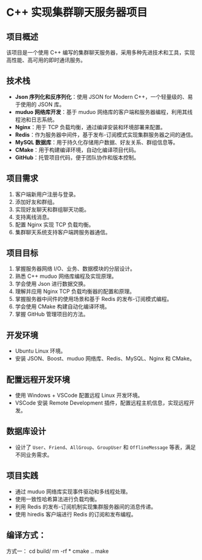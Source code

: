 # C++ 实现集群聊天服务器项目

## 项目概述
该项目是一个使用 C++ 编写的集群聊天服务器，采用多种先进技术和工具，实现高性能、高可用的即时通讯服务。

## 技术栈
- **Json 序列化和反序列化**：使用 JSON for Modern C++，一个轻量级的、易于使用的 JSON 库。
- **muduo 网络库开发**：基于 muduo 网络库的客户端和服务器编程，利用其线程池和日志系统。
- **Nginx**：用于 TCP 负载均衡，通过编译安装和环境部署来配置。
- **Redis**：作为服务器中间件，基于发布-订阅模式实现集群服务器之间的通信。
- **MySQL 数据库**：用于持久化存储用户数据、好友关系、群组信息等。
- **CMake**：用于构建编译环境，自动化编译项目代码。
- **GitHub**：托管项目代码，便于团队协作和版本控制。

## 项目需求
1. 客户端新用户注册与登录。
2. 添加好友和群组。
3. 实现好友聊天和群组聊天功能。
4. 支持离线消息。
5. 配置 Nginx 实现 TCP 负载均衡。
6. 集群聊天系统支持客户端跨服务器通信。

## 项目目标
1. 掌握服务器网络 I/O、业务、数据模块的分层设计。
2. 熟悉 C++ muduo 网络库编程及实现原理。
3. 学会使用 Json 进行数据交换。
4. 理解并应用 Nginx TCP 负载均衡器的配置和原理。
5. 掌握服务器中间件的使用场景和基于 Redis 的发布-订阅模式编程。
6. 学会使用 CMake 构建自动化编译环境。
7. 掌握 GitHub 管理项目的方法。

## 开发环境
- Ubuntu Linux 环境。
- 安装 JSON、Boost、muduo 网络库、Redis、MySQL、Nginx 和 CMake。

## 配置远程开发环境
- 使用 Windows + VSCode 配置远程 Linux 开发环境。
- VSCode 安装 Remote Development 插件，配置远程主机信息，实现远程开发。

## 数据库设计
- 设计了 `User`、`Friend`、`AllGroup`、`GroupUser` 和 `OfflineMessage` 等表，满足不同业务需求。

## 项目实践
- 通过 muduo 网络库实现事件驱动和多线程处理。
- 使用一致性哈希算法进行负载均衡。
- 利用 Redis 的发布-订阅机制实现集群服务器间的消息传递。
- 使用 hiredis 客户端进行 Redis 的订阅和发布编程。


## 编译方式：
方式一：
cd build/
rm -rf *
cmake ..
make 

